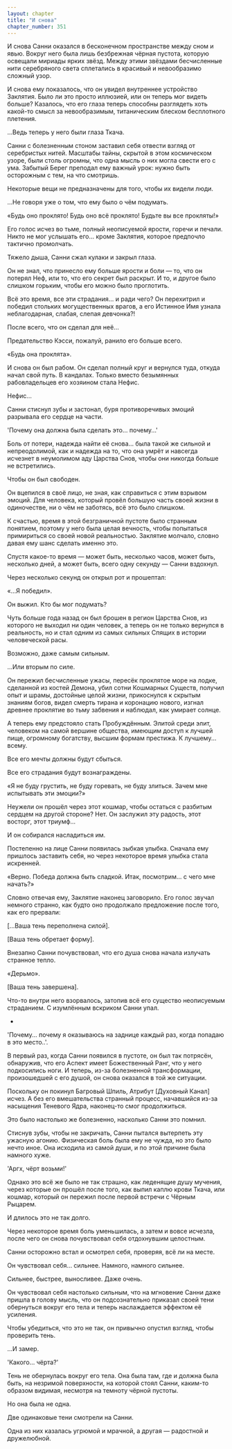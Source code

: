 ```yaml
---
layout: chapter
title: "И снова"
chapter_number: 351
---
```


И снова Санни оказался в бесконечном пространстве между сном и явью. Вокруг него была лишь безбрежная чёрная пустота, которую освещали мириады ярких звёзд. Между этими звёздами бесчисленные нити серебряного света сплетались в красивый и невообразимо сложный узор.

И снова ему показалось, что он увидел внутреннее устройство Заклятия. Было ли это просто иллюзией, или он теперь мог видеть больше? Казалось, что его глаза теперь способны разглядеть хоть какой-то смысл за невообразимым, титаническим блеском бесплотного плетения.

...Ведь теперь у него были глаза Ткача.

Санни с болезненным стоном заставил себя отвести взгляд от серебристых нитей. Масштабы тайны, скрытой в этом космическом узоре, были столь огромны, что одна мысль о них могла свести его с ума. Забытый Берег преподал ему важный урок: нужно быть осторожным с тем, на что смотришь.

Некоторые вещи не предназначены для того, чтобы их видели люди.

…Не говоря уже о том, что ему было о чём подумать.

«Будь оно проклято! Будь оно всё проклято! Будьте вы все прокляты!»

Его голос исчез во тьме, полный неописуемой ярости, горечи и печали. Никто не мог услышать его... кроме Заклятия, которое предпочло тактично промолчать.

Тяжело дыша, Санни сжал кулаки и закрыл глаза.

Он не знал, что принесло ему больше ярости и боли — то, что он потерял Неф, или то, что его секрет был раскрыт. И то, и другое было слишком горьким, чтобы его можно было проглотить.

Всё это время, все эти страдания... и ради чего? Он перехитрил и победил стольких могущественных врагов, а его Истинное Имя узнала неблагодарная, слабая, слепая девчонка?!

После всего, что он сделал для неё...

Предательство Кэсси, пожалуй, ранило его больше всего.

«Будь она проклята».

И снова он был рабом. Он сделал полный круг и вернулся туда, откуда начал свой путь. В кандалах. Только вместо безымянных рабовладельцев его хозяином стала Нефис.

Нефис...

Санни стиснул зубы и застонал, буря противоречивых эмоций разрывала его сердце на части.

'Почему она должна была сделать это... почему…'

Боль от потери, надежда найти её снова... была такой же сильной и непреодолимой, как и надежда на то, что она умрёт и навсегда исчезнет в неумолимом аду Царства Снов, чтобы они никогда больше не встретились.

Чтобы он был свободен.

Он вцепился в своё лицо, не зная, как справиться с этим взрывом эмоций. Для человека, который провёл большую часть своей жизни в одиночестве, ни о чём не заботясь, всё это было слишком.

К счастью, время в этой безграничной пустоте было странным понятием, поэтому у него была целая вечность, чтобы попытаться примириться со своей новой реальностью. Заклятие молчало, словно давая ему шанс сделать именно это.

Спустя какое-то время — может быть, несколько часов, может быть, несколько дней, а может быть, всего одну секунду — Санни вздохнул.

Через несколько секунд он открыл рот и прошептал:

«...Я победил».

Он выжил. Кто бы мог подумать?

Чуть больше года назад он был брошен в регион Царства Снов, из которого не выходил ни один человек, а теперь он не только вернулся в реальность, но и стал одним из самых сильных Спящих в истории человеческой расы.

Возможно, даже самым сильным.

...Или вторым по силе.

Он пережил бесчисленные ужасы, пересёк проклятое море на лодке, сделанной из костей Демона, убил сотни Кошмарных Существ, получил опыт и шрамы, достойные целой жизни, прикоснулся к скрытым знаниям богов, видел смерть тирана и коронацию нового, изгнал древнее проклятие во тьму забвения и наблюдал, как умирает солнце.

А теперь ему предстояло стать Пробуждённым. Элитой среди элит, человеком на самой вершине общества, имеющим доступ к лучшей пище, огромному богатству, высшим формам престижа. К лучшему... всему.

Все его мечты должны будут сбыться.

Все его страдания будут вознаграждены.

«Я не буду грустить, не буду горевать, не буду злиться. Зачем мне испытывать эти эмоции?»

Неужели он прошёл через этот кошмар, чтобы остаться с разбитым сердцем на другой стороне? Нет. Он заслужил эту радость, этот восторг, этот триумф...

И он собирался насладиться им.

Постепенно на лице Санни появилась зыбкая улыбка. Сначала ему пришлось заставить себя, но через некоторое время улыбка стала искренней.

«Верно. Победа должна быть сладкой. Итак, посмотрим... с чего мне начать?»

Словно отвечая ему, Заклятие наконец заговорило. Его голос звучал немного странно, как будто оно продолжало предложение после того, как его прервали:

[...Ваша тень переполнена силой].

[Ваша тень обретает форму].

Внезапно Санни почувствовал, что его душа снова начала излучать странное тепло.

«Дерьмо».

[Ваша тень завершена].

Что-то внутри него взорвалось, затопив всё его существо неописуемым страданием. С изумлённым вскриком Санни упал.

*

'Почему... почему я оказываюсь на заднице каждый раз, когда попадаю в это место..'.

В первый раз, когда Санни появился в пустоте, он был так потрясён, обнаружив, что его Аспект имеет Божественный Ранг, что у него подкосились ноги. И теперь, из-за болезненной трансформации, произошедшей с его душой, он снова оказался в той же ситуации.

Поскольку он покинул Багровый Шпиль, Атрибут [Духовный Канал] исчез. А без его вмешательства странный процесс, начавшийся из-за насыщения Теневого Ядра, наконец-то смог продолжиться.

Это было настолько же болезненно, насколько Санни это помнил.

Стиснув зубы, чтобы не закричать, Санни пытался вытерпеть эту ужасную агонию. Физическая боль была ему не чужда, но это было нечто иное. Она исходила из самой души, и по этой причине была намного хуже.

'Аргх, чёрт возьми!'

Однако это всё же было не так страшно, как леденящие душу мучения, через которые он прошёл после того, как выпил каплю крови Ткача, или кошмар, который он пережил после первой встречи с Чёрным Рыцарем.

И длилось это не так долго.

Через некоторое время боль уменьшилась, а затем и вовсе исчезла, после чего он снова почувствовал себя отдохнувшим целостным.

Санни осторожно встал и осмотрел себя, проверяя, всё ли на месте.

Он чувствовал себя... сильнее. Намного, намного сильнее.

Сильнее, быстрее, выносливее. Даже очень.

Он чувствовал себя настолько сильным, что на мгновение Санни даже пришла в голову мысль, что он подсознательно приказал своей тени обернуться вокруг его тела и теперь наслаждается эффектом её усиления.

Чтобы убедиться, что это не так, он привычно опустил взгляд, чтобы проверить тень.

...И замер.

'Какого… чёрта?'

Тень не обернулась вокруг его тела. Она была там, где и должна была быть, на незримой поверхности, на которой стоял Санни, каким-то образом видимая, несмотря на темноту чёрной пустоты.

Но она была не одна.

Две одинаковые тени смотрели на Санни.

Одна из них казалась угрюмой и мрачной, а другая — радостной и дружелюбной.

